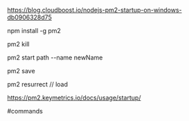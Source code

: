 https://blog.cloudboost.io/nodejs-pm2-startup-on-windows-db0906328d75

npm install -g pm2

pm2 kill

pm2 start path --name newName

pm2 save

pm2 resurrect // load

https://pm2.keymetrics.io/docs/usage/startup/

#commands 